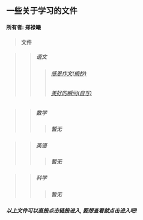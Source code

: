 ## 一些关于学习的文件
#### 所有者: 郑禄曦
> #### **文件**

>> ##### **语文**
>>> ###### [感恩作文(摘抄)](./static/Chinese/摘抄感恩作文.html)
>>> ###### [美好的瞬间(自写)](./static/Chinese/美好的瞬间作文.html)

>> ##### **数学**
>>> ##### 暂无

>> ##### **英语**
>>> ##### 暂无

>> ##### **科学**
>>> ##### 暂无

##### 以上文件可以直接点击链接进入, 要想查看就点击进入吧!
